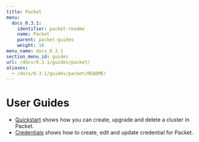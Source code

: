 ```yaml
---
title: Packet
menu:
  docs_0.3.1:
    identifier: packet-readme
    name: Packet
    parent: packet-guides
    weight: 10
menu_name: docs_0.3.1
section_menu_id: guides
url: /docs/0.3.1/guides/packet/
aliases:
  - /docs/0.3.1/guides/packet/README/
---
```


# User Guides

- [Quickstart](quickstart/README.md) shows how you can create, upgrade and delete a cluster in Packet.
- [Credentials](credentials/README.md) shows how to create, edit and update credential for Packet.
